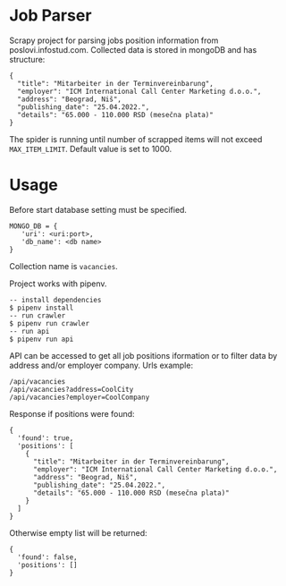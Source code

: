 # Job Parser

Scrapy project for parsing jobs position information from poslovi.infostud.com. Collected data is stored in mongoDB and has structure:
```
{
  "title": "Mitarbeiter in der Terminvereinbarung",
  "employer": "ICM International Call Center Marketing d.o.o.",
  "address": "Beograd, Niš",
  "publishing_date": "25.04.2022.",
  "details": "65.000 - 110.000 RSD (mesečna plata)"
}
```
The spider is running until number of scrapped items will not exceed `MAX_ITEM_LIMIT`. Default value is set to 1000.

# Usage

Before start database setting must be specified.
```
MONGO_DB = {
   'uri': <uri:port>,
   'db_name': <db name>
}
```
Collection name is `vacancies`.

Project works with pipenv.
```
-- install dependencies
$ pipenv install
-- run crawler
$ pipenv run crawler
-- run api
$ pipenv run api
```

API can be accessed to get all job positions iformation or to filter data by address and/or employer company.
Urls example:
```
/api/vacancies
/api/vacancies?address=CoolCity
/api/vacancies?employer=CoolCompany
```
Response if positions were found:
```
{
  'found': true,
  'positions': [
    {
      "title": "Mitarbeiter in der Terminvereinbarung",
      "employer": "ICM International Call Center Marketing d.o.o.",
      "address": "Beograd, Niš",
      "publishing_date": "25.04.2022.",
      "details": "65.000 - 110.000 RSD (mesečna plata)"
    }
  ]
}
```
Otherwise empty list will be returned:
```
{
  'found': false,
  'positions': []
}
```
